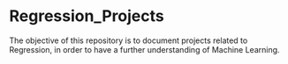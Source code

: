 # Regression_Projects

The objective of this repository is to document projects related to Regression, in order to have a further understanding of Machine Learning.
